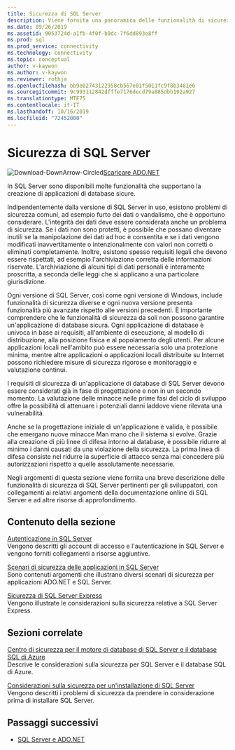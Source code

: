 ```yaml
---
title: Sicurezza di SQL Server
description: Viene fornita una panoramica delle funzionalità di sicurezza di SQL Server e degli scenari per la creazione di applicazioni ADO.NET sicure da usare con SQL Server.
ms.date: 09/26/2019
ms.assetid: 9053724d-a1fb-4f0f-b9dc-7f6dd893e8ff
ms.prod: sql
ms.prod_service: connectivity
ms.technology: connectivity
ms.topic: conceptual
author: v-kaywon
ms.author: v-kaywon
ms.reviewer: rothja
ms.openlocfilehash: bb9e02743122958cb567e01f5011fc9f8b3481e6
ms.sourcegitcommit: 9c993112842dfffe7176decd79a885dbb192a927
ms.translationtype: MTE75
ms.contentlocale: it-IT
ms.lasthandoff: 10/16/2019
ms.locfileid: "72452000"
---
```

# <a name="sql-server-security"></a>Sicurezza di SQL Server

![Download-DownArrow-Circled](../../../ssdt/media/download.png)[Scaricare ADO.NET](../../sql-connection-libraries.md#anchor-20-drivers-relational-access)

In SQL Server sono disponibili molte funzionalità che supportano la creazione di applicazioni di database sicure.  
  
Indipendentemente dalla versione di SQL Server in uso, esistono problemi di sicurezza comuni, ad esempio furto dei dati o vandalismo, che è opportuno considerare. L'integrità dei dati deve essere considerata anche un problema di sicurezza. Se i dati non sono protetti, è possibile che possano diventare inutili se la manipolazione dei dati ad hoc è consentita e se i dati vengono modificati inavvertitamente o intenzionalmente con valori non corretti o eliminati completamente. Inoltre, esistono spesso requisiti legali che devono essere rispettati, ad esempio l'archiviazione corretta delle informazioni riservate. L'archiviazione di alcuni tipi di dati personali è interamente proscritta, a seconda delle leggi che si applicano a una particolare giurisdizione.  
  
Ogni versione di SQL Server, così come ogni versione di Windows, include funzionalità di sicurezza diverse e ogni nuova versione presenta funzionalità più avanzate rispetto alle versioni precedenti. È importante comprendere che le funzionalità di sicurezza da soli non possono garantire un'applicazione di database sicura. Ogni applicazione di database è univoca in base ai requisiti, all'ambiente di esecuzione, al modello di distribuzione, alla posizione fisica e al popolamento degli utenti. Per alcune applicazioni locali nell'ambito può essere necessaria solo una protezione minima, mentre altre applicazioni o applicazioni locali distribuite su Internet possono richiedere misure di sicurezza rigorose e monitoraggio e valutazione continui.  
  
I requisiti di sicurezza di un'applicazione di database di SQL Server devono essere considerati già in fase di progettazione e non in un secondo momento. La valutazione delle minacce nelle prime fasi del ciclo di sviluppo offre la possibilità di attenuare i potenziali danni laddove viene rilevata una vulnerabilità.  
  
Anche se la progettazione iniziale di un'applicazione è valida, è possibile che emergano nuove minacce Man mano che il sistema si evolve. Grazie alla creazione di più linee di difesa intorno al database, è possibile ridurre al minimo i danni causati da una violazione della sicurezza. La prima linea di difesa consiste nel ridurre la superficie di attacco senza mai concedere più autorizzazioni rispetto a quelle assolutamente necessarie.  
  
Negli argomenti di questa sezione viene fornita una breve descrizione delle funzionalità di sicurezza di SQL Server pertinenti per gli sviluppatori, con collegamenti ai relativi argomenti della documentazione online di SQL Server e ad altre risorse di approfondimento.  
  
## <a name="in-this-section"></a>Contenuto della sezione  
[Autenticazione in SQL Server](authentication-sql-server.md)  
Vengono descritti gli account di accesso e l'autenticazione in SQL Server e vengono forniti collegamenti a risorse aggiuntive. 
  
[Scenari di sicurezza delle applicazioni in SQL Server](application-security-scenarios-sql-server.md)  
Sono contenuti argomenti che illustrano diversi scenari di sicurezza per applicazioni ADO.NET e SQL Server.  
  
[Sicurezza di SQL Server Express](sql-server-express-security.md)  
Vengono illustrate le considerazioni sulla sicurezza relative a SQL Server Express.  
  
## <a name="related-sections"></a>Sezioni correlate  
[Centro di sicurezza per il motore di database di SQL Server e il database SQL di Azure](../../../relational-databases/security/security-center-for-sql-server-database-engine-and-azure-sql-database.md)  
Descrive le considerazioni sulla sicurezza per SQL Server e il database SQL di Azure.

[Considerazioni sulla sicurezza per un'installazione di SQL Server](../../../sql-server/install/security-considerations-for-a-sql-server-installation.md)  
Vengono descritti i problemi di sicurezza da prendere in considerazione prima di installare SQL Server.

## <a name="next-steps"></a>Passaggi successivi
- [SQL Server e ADO.NET](index.md)
